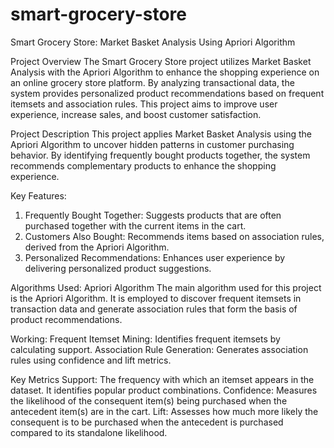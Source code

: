 # smart-grocery-store
Smart Grocery Store: Market Basket Analysis Using Apriori Algorithm

Project Overview
The Smart Grocery Store project utilizes Market Basket Analysis with the Apriori Algorithm to enhance the shopping experience on an online grocery store platform. By analyzing transactional data, the system provides personalized product recommendations based on frequent itemsets and association rules. This project aims to improve user experience, increase sales, and boost customer satisfaction.

Project Description
This project applies Market Basket Analysis using the Apriori Algorithm to uncover hidden patterns in customer purchasing behavior. By identifying frequently bought products together, the system recommends complementary products to enhance the shopping experience.

Key Features:
1. Frequently Bought Together: Suggests products that are often purchased together with the current items in the cart.
2. Customers Also Bought: Recommends items based on association rules, derived from the Apriori Algorithm.
3. Personalized Recommendations: Enhances user experience by delivering personalized product suggestions.

Algorithms Used: Apriori Algorithm
The main algorithm used for this project is the Apriori Algorithm. It is employed to discover frequent itemsets in transaction data and generate association rules that form the basis of product recommendations.

Working:
Frequent Itemset Mining: Identifies frequent itemsets by calculating support.
Association Rule Generation: Generates association rules using confidence and lift metrics.

Key Metrics
Support: The frequency with which an itemset appears in the dataset. It identifies popular product combinations.
Confidence: Measures the likelihood of the consequent item(s) being purchased when the antecedent item(s) are in the cart.
Lift: Assesses how much more likely the consequent is to be purchased when the antecedent is purchased compared to its standalone likelihood.
